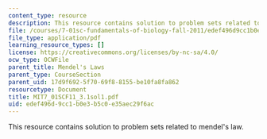 ```yaml
---
content_type: resource
description: This resource contains solution to problem sets related to mendel's law.
file: /courses/7-01sc-fundamentals-of-biology-fall-2011/edef496d9cc1b0e3b5c0e35aec29f6ac_MIT7_01SCF11_3.1sol1.pdf
file_type: application/pdf
learning_resource_types: []
license: https://creativecommons.org/licenses/by-nc-sa/4.0/
ocw_type: OCWFile
parent_title: Mendel's Laws
parent_type: CourseSection
parent_uid: 17d9f692-5f70-69f8-8155-be10fa8fa862
resourcetype: Document
title: MIT7_01SCF11_3.1sol1.pdf
uid: edef496d-9cc1-b0e3-b5c0-e35aec29f6ac
---
```

This resource contains solution to problem sets related to mendel's law.